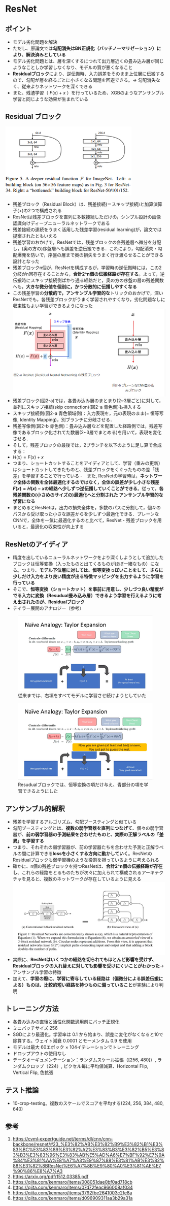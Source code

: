 # ResNet
## ポイント
- モデル劣化問題を解決
- ただし、原論文では**勾配消失はBN正規化（バッチノーマリゼーション）により、解決済みとしている**
- モデル劣化問題とは、層を深くするにつれて出力層近くの畳み込み層が同じようなことしか学習しなくなり、モデルの質が悪くなること
- **Residualブロック**により、逆伝搬時、入力誤差をそのまま上位層に伝搬するので、勾配が層を経るごとに小さくなる問題を回避できる。→ 勾配消失なく、従来よりネットワークを深くできる
- また、残渣学習（ $F(x)+x$ ）を行っているため、XGBのようなアンサンブル学習と同じような効果が生まれている
## Residual ブロック
<img alt="Residual block" src=./image/resudual_block.png></img>
- 残差ブロック（Residual Block）は、残差接続(＝スキップ接続)と加算演算子(+)の2つで構成される
- ResNetは残差ブロックを直列に多数接続しただけの，シンプル設計の画像認識向けディープニューラルネットワークである
- 残差接続の連続をうまく活用した残差学習(residual learning)が，論文では提案されたともいえる
- 残差学習のおかげで，ResNetでは，残差ブロックの各残差層へ微分を分配し，(奥の方の)序盤層へも誤差を逆伝搬できる．これにより，勾配消失・勾配爆発を防いで，序盤の層まで奥の損失をうまく行き渡らせることができる設計となった
- 残差ブロックn個が，ResNetを構成するが，学習時の逆伝搬時には，この2分岐がn回存在することから，**合計2^n個の伝搬経路が存在する**。よって，逆伝搬時にスキップ接続側ばかり通る経路だと，奥の方の序盤の層の残差関数へも，**大きな微分値を個別に，かつ分散的に伝播しやすくなる**
- この残差学習の**分散的で，アンサンブル学習的な**トリックのおかげで，深いResNetでも，各残差ブロックがうまく学習されやすくなり，劣化問題なしに収束性もよい学習ができるようになった
<img alt="Residual block detail" src=./image/resudual_block_detail.png></img>
- 残差ブロック(図2-a)では，各畳み込み層のまとまり(2~3層ごと)に対して，並列にスキップ接続(skip connection)(図2-a 青色側)も挿入する
- スキップ接続側(図2-a 青色領域側)：入力表現を，元の表現のまま(= 恒等写像, Identity Mapping)，別ブランチに分岐させる．
- 残差写像側(図2-b 赤色側)：畳み込み層などを配置した経路側では，残差写像であるブロック化されてた数層(2~3層でまとめる)を用いて，表現を変化させる．
- そして，残差ブロックの最後では，2ブランチを以下のように足し算で合成する：
- $H(x)=F(x)+x$
- つまり、ショートカットすることをアイディアとして、学習（重みの更新）はショートカットしてきたものと、残差ブロックをくぐったものの差「残差」を学習することで行っている
-　また, ResNetの学習時は，**ネットワーク全体の関数を全体最適化するのではなく，全体の誤差が少し小さな残差$F(x)=H(x)-x$の経路へ少しずつ逆伝播していくことができる**。従って，**各残差関数の(小さめのサイズの)最適化へと分割された アンサンブル学習的な学習になる**
- まとめるとResNetは，出力の損失全体を，多数のパスに分割して，個々のパスから受け取った小さな誤差からを少しずつ最適化できる．プレーンなCNNで，全体を一気に最適化するのと比べて，ResNet・残差ブロックを用いると，最適化の収束性が向上する
## ResNetのアイディア
- 精度を出しているニューラルネットワークをより深くしようとして追加したブロックは恒等変換（入ったものと出てくるものがほぼ一緒なもの）になる。つまり、**モデル下位層に対しては、恒等変換っぽいことをして、さらに少しだけ入力をより良い精度が出る特徴マッピングを出力するように学習を行っている**
- そこで、**恒等変換（ショートカット）を事前に用意し、少しづつ良い精度がでる入力に変換（Resudual畳み込み層）できるよう学習を行えるように考え出されたのが、Residualブロック**
- テイラー展開のアナロジー（参考）
<figure><img alt="ResNet analogy" src=./image/resnet_analogy.png /><figcaption>従来までは、右項をすべてモデルに学習させ続けようとしていた</figcaption></figure>
<figure><img alt="ResNet analogy kai" src=./image/resnet_analogy_kai.png /><figcaption>Resudualブロックでは、恒等変換の項だけ与え、青部分の項を学習できるようにした</figcaption></figure>

## アンサンブル的解釈
- 残差を学習するアルゴリズム、勾配ブースティングと似ている
- 勾配ブースティングとは、**複数の弱学習器を直列につなげて**、個々の弱学習器が、**前の弱学習器の予測結果を合わせたものと、実際の正解ラベルの「差異」を学習する**
- つまり、それぞれの弱学習器が、前の学習器たちを合わせた予測と正解ラベルの間に計算できる**lossを小さくする方向に動かしていく**。ResNetのResidualブロックも弱学習機のような役割を担っているように考えられる　　
- 確かに、n個の残差ブロックを持つResNetは、**合計2^n個の伝搬経路が存在し**、これらの経路をとるものたちが次々に加えられて構成されるアーキテクチャを見ると、複数のネットワークが存在しているように見える
<img alt="Skip expansion" src=./image/skip_expansion.png></img>
- 実際に、**ResNetはいくつかの経路を切られてもほとんど影響を受けず、Residualブロックの入れ替えに対しても影響を受けにくいことがわかった**→アンサンブル学習の特徴
- 加えて、**学習の際に、学習に寄与している経路は（偏微分による誤差伝搬による）ものは、比較的短い経路を持つものに偏っていること**が実験により判明
## トレーニング方法
- 各畳み込みの直後と活性化関数適用前にバッチ正規化
- ミニバッチサイズ 256
- SGDにより最適化。学習率は 0.1 から始まり、誤差に変化がなくなると10で除算する。ウェイト減衰 0.0001 とモーメンタム 0.9 を使用
- モデルは最大 60エポック × 104イテレーションでトレーニング
- ドロップアウトの使用なし
- データオーギュメンテーション：ランダムスケール拡張（[256, 480]）, ランダムクロップ（224）, ピクセル毎に平均値減算、Horizontal Flip, Vertical Flip, 色拡張
## テスト推論
- 10-crop-testing。複数のスケールでスコアを平均する(224, 256, 384, 480, 640)
## 参考
1. https://cvml-expertguide.net/terms/dl/cnn/cnn-backbone/resnet/#23_%E3%82%AB%E3%82%B9%E3%82%B1%E3%83%BC%E3%83%89%E3%82%A2%E3%83%B3%E3%82%B5%E3%83%B3%E3%83%96%E3%83%AB%E5%AD%A6%E7%BF%92%E7%9A%84%E3%81%AA%E8%A7%A3%E9%87%88%E3%81%AB%E3%82%88%E3%82%8BResNet%E6%A7%8B%E9%80%A0%E3%81%AE%E7%90%86%E8%A7%A3
2. https://arxiv.org/pdf/1512.03385.pdf
3. https://qiita.com/kenmaro/items/008051dae0bf0ad718cb
4. https://qiita.com/kenmaro/items/07d72feac966008af034
5. https://qiita.com/kenmaro/items/3792fbe2641003c2fe8a
6. https://qiita.com/kenmaro/items/d096909311aa3b29a31a
